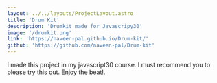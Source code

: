 ```yaml
---
layout: ../../layouts/ProjectLayout.astro
title: 'Drum Kit'
description: 'Drumkit made for Javascripy30'
image: '/drumkit.png'
link: 'https://naveen-pal.github.io/Drum-kit/'
github: 'https://github.com/naveen-pal/Drum-kit'
---
```


I made this project in my javascript30 course. I must recommend you to please try this out.
Enjoy the beat!. 
